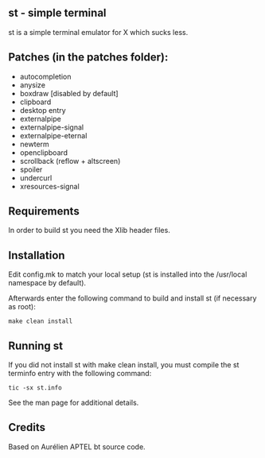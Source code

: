 st - simple terminal
--------------------
st is a simple terminal emulator for X which sucks less.

Patches (in the patches folder):
--------------------------------
- autocompletion
- anysize
- boxdraw [disabled by default]
- clipboard
- desktop entry
- externalpipe
- externalpipe-signal
- externalpipe-eternal
- newterm
- openclipboard
- scrollback (reflow + altscreen)
- spoiler
- undercurl
- xresources-signal

Requirements
------------
In order to build st you need the Xlib header files.


Installation
------------
Edit config.mk to match your local setup (st is installed into
the /usr/local namespace by default).

Afterwards enter the following command to build and install st (if
necessary as root):

    make clean install


Running st
----------
If you did not install st with make clean install, you must compile
the st terminfo entry with the following command:

    tic -sx st.info

See the man page for additional details.

Credits
-------
Based on Aurélien APTEL <aurelien dot aptel at gmail dot com> bt source code.

